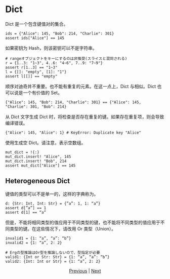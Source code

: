 # Dict

Dict 是一个包含键值对的集合。


```erg
ids = {"Alice": 145, "Bob": 214, "Charlie": 301}
assert ids["Alice"] == 145
```

如果密钥为 Hash，则该密钥可以不是字符串。


```erg
# rangeオブジェクトをキーにするのは非推奨(スライスと混同される)
r = {1..3: "1~3", 4..6: "4~6", 7..9: "7~9"}
assert r[1..3] == "1~3"
l = {[]: "empty", [1]: "1"}
assert l[[]] == "empty"
```

顺序对迪奇并不重要。也不能有重复的元素。在这一点上，Dict 与相似。Dict 也可以说是一个有价值的 Set。


```erg
{"Alice": 145, "Bob": 214, "Charlie": 301} == {"Alice": 145, "Charlie": 301, "Bob": 214}
```

从 Dict 文字生成 Dict 时，将检查是否存在重复的键。如果存在重复项，则会导致编译错误。


```erg
{"Alice": 145, "Alice": 1} # KeyError: Duplicate key "Alice"
```

使用生成空 Dict。请注意，表示空数组。


```erg
mut_dict = !{:}
mut_dict.insert! "Alice", 145
mut_dict.insert! "Bob", 214
assert mut_dict["Alice"] == 145
```

## Heterogeneous Dict

键值的类型可以不是单一的，这样的字典称为。


```erg
d: {Str: Int, Int: Str} = {”a”: 1, 1: “a”}
assert d[”a”] == 1
assert d[1] == “a”
```

但是，不能将相同类型的值应用于不同类型的键，也不能将不同类型的值应用于不同类型的键。在这些情况下，请改用 Or 类型（Union）。


```erg
invalid1 = {1: “a”, “a”: “b”}
invalid2 = {1: “a”, 2: 2}

# Ergの型推論はOr型を推論しないので、型指定が必要
valid1: {Int or Str: Str} = {1: “a”, “a”: “b”}
valid2: {Int: Int or Str} = {1: “a”, 2: 2}
```

<p align='center'>
    <a href='./11_tuple.md'>Previous</a> | <a href='./13_record.md'>Next</a>
</p>
